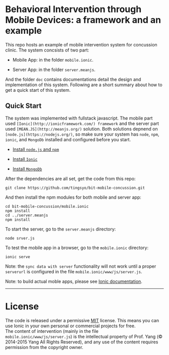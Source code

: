 # Behavioral Intervention through Mobile Devices: a framework and an example

This repo hosts an example of mobile intervention system for concussion clinic.  The system concsists of two part:

- Mobile App: in the folder `mobile.ionic`. 

- Server App: in the folder `server.meanjs`.

And the folder `doc` contains documentations detail the design and implementation of this system. Following are a short summary about how to get a quick start of this system.

## Quick Start
The system was implemented with fullstack javascript.  The mobile part used `[Ionic](http://ionicframework.com/) framework` and the server part used `[MEAN.JS](http://meanjs.org/)` solution.  Both solutions depnend on `[node.js](https://nodejs.org/)`, so make sure your system has `node`, `npm`, `ionic`, and `MongoDb` installed and configured before you start.

- [Install `node.js` and `npm`](https://nodejs.org/download/)

- [Install `Ionic`](http://ionicframework.com/getting-started/)

- [Install `MongoDb`](https://www.mongodb.org/downloads)

After the dependencies are all set, get the code from this repo:
```shell
git clone https://github.com/tingsyo/bit-mobile-concussion.git
```

And then install the npm modules for both mobile and server app:
```shell
cd bit-mobile-concussion/mobile.ionic
npm install
cd ../server.meanjs
npm install
```

To start the server, go to the `server.meanjs` directory:
```shell
node srver.js
```

To test the mobile app in a browser, go to the `mobile.ionic` directory:
```shell
ionic serve
```

Note: the `sync data with server` functionality will not work until a proper `serverurl` is configured in the file `mobile.ionic/www/js/server.js`.

Note: to build actual moble apps, please see [Ionic documentation](http://ionicframework.com/getting-started/).

---
# License 
The code is released under a permissive [MIT](http://opensource.org/licenses/MIT) license. This means you can use Ionic in your own personal or commercial projects for free.  
The content of intervention (mainly in the file `mobile.ionic/www/js/server.js`) is the intellectual property of Prof. Yang (© 2014-2015 Yang All Rights Reserved), and any use of the content requires permission from the copyright owner.

